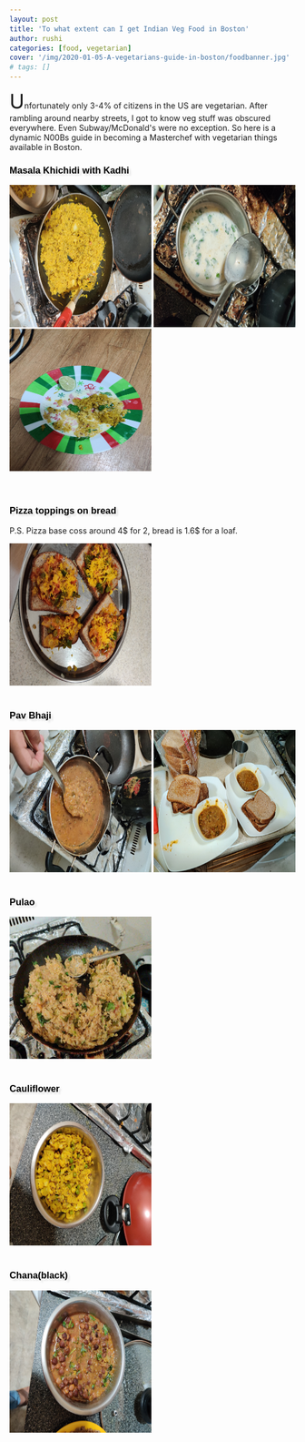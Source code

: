 ```yaml
---
layout: post
title: 'To what extent can I get Indian Veg Food in Boston'
author: rushi
categories: [food, vegetarian]
cover: '/img/2020-01-05-A-vegetarians-guide-in-boston/foodbanner.jpg'
# tags: []
---
```


<p><span style="font-size:35px;">U</span>nfortunately only 3-4% of citizens in the US are vegetarian. After rambling around nearby streets, I got to know veg stuff was obscured everywhere. Even Subway/McDonald's were no exception. So here is a dynamic N00Bs guide in becoming a Masterchef with vegetarian things available in Boston.<p>

<h3>Masala Khichidi with Kadhi</h3>
<img src= "/img/2020-01-05-A-vegetarians-guide-in-boston/khichidi-1.jpg" style="height:250px;width:250px;"/>
<img src= "/img/2020-01-05-A-vegetarians-guide-in-boston/khichidi-2.jpg" style="height:250px;width:250px;"/>
<img src= "/img/2020-01-05-A-vegetarians-guide-in-boston/khichidi-3.jpg" style="height:250px;width:250px;"/>
<br><br><br>
<h3>Pizza toppings on bread</h3>
<p>P.S. Pizza base coss around 4$ for 2, bread is 1.6$ for a loaf.</p>
<img src= "/img/2020-01-05-A-vegetarians-guide-in-boston/pizza-1.jpg" style="height:250px;width:250px;"/>
<br><br>
<h3>Pav Bhaji</h3>
<img src= "/img/2020-01-05-A-vegetarians-guide-in-boston/pavbhaji-1.jpg" style="height:250px;width:250px;"/>
<img src= "/img/2020-01-05-A-vegetarians-guide-in-boston/pavbhaji-2.jpg" style="height:250px;width:250px;"/>
<br><br>
<h3>Pulao</h3>
<img src= "/img/2020-01-05-A-vegetarians-guide-in-boston/pulao.jpg" style="height:250px;width:250px;"/>
<br><br>
<h3>Cauliflower</h3>
<img src= "/img/2020-01-05-A-vegetarians-guide-in-boston/flower-1.jpg" style="height:250px;width:250px;"/>
<br><br>
<h3>Chana(black)</h3>
<img src= "/img/2020-01-05-A-vegetarians-guide-in-boston/blackchana-1.jpg" style="height:250px;width:250px;"/>

<link href='http://fonts.googleapis.com/css?family=Great+Vibes' rel='stylesheet' type='text/css'>

<style type='text/css'>
	h3 {
	  font-family: 'Great Vibes', Helvetica, sans-serif;
	  color: #000;
	  text-shadow: 4px 4px 3px rgba(0,0,0,0.1); 
	}
</style>

